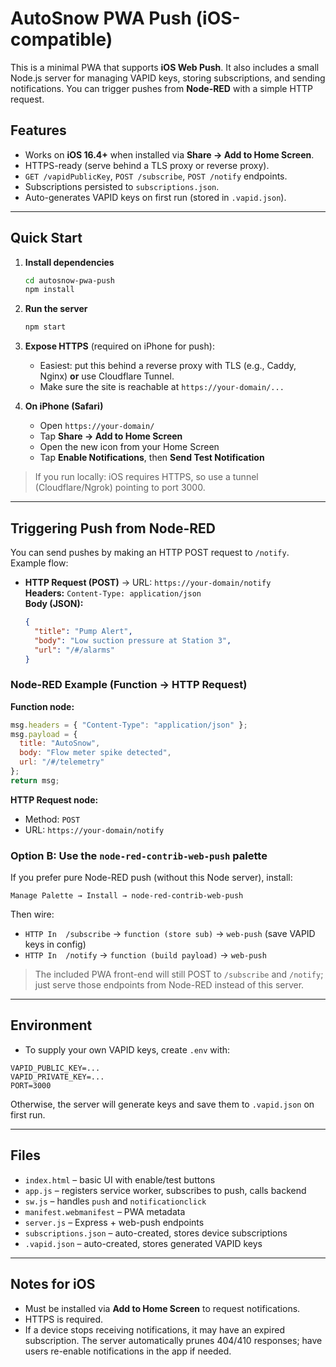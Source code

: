 # AutoSnow PWA Push (iOS-compatible)

This is a minimal PWA that supports **iOS Web Push**. It also includes a small Node.js server for managing VAPID keys, storing subscriptions, and sending notifications. You can trigger pushes from **Node-RED** with a simple HTTP request.

## Features
- Works on **iOS 16.4+** when installed via **Share → Add to Home Screen**.
- HTTPS-ready (serve behind a TLS proxy or reverse proxy).
- `GET /vapidPublicKey`, `POST /subscribe`, `POST /notify` endpoints.
- Subscriptions persisted to `subscriptions.json`.
- Auto-generates VAPID keys on first run (stored in `.vapid.json`).

---

## Quick Start
1. **Install dependencies**
   ```bash
   cd autosnow-pwa-push
   npm install
   ```

2. **Run the server**
   ```bash
   npm start
   ```

3. **Expose HTTPS** (required on iPhone for push):
   - Easiest: put this behind a reverse proxy with TLS (e.g., Caddy, Nginx) **or** use Cloudflare Tunnel.
   - Make sure the site is reachable at `https://your-domain/...`

4. **On iPhone (Safari)**
   - Open `https://your-domain/`
   - Tap **Share → Add to Home Screen**
   - Open the new icon from your Home Screen
   - Tap **Enable Notifications**, then **Send Test Notification**

> If you run locally: iOS requires HTTPS, so use a tunnel (Cloudflare/Ngrok) pointing to port 3000.

---

## Triggering Push from Node-RED
You can send pushes by making an HTTP POST request to `/notify`. Example flow:

- **HTTP Request (POST)** → URL: `https://your-domain/notify`  
  **Headers:** `Content-Type: application/json`  
  **Body (JSON):**
  ```json
  {
    "title": "Pump Alert",
    "body": "Low suction pressure at Station 3",
    "url": "/#/alarms"
  }
  ```

### Node-RED Example (Function → HTTP Request)
**Function node:**
```js
msg.headers = { "Content-Type": "application/json" };
msg.payload = {
  title: "AutoSnow",
  body: "Flow meter spike detected",
  url: "/#/telemetry"
};
return msg;
```
**HTTP Request node:**
- Method: `POST`
- URL: `https://your-domain/notify`

### Option B: Use the `node-red-contrib-web-push` palette
If you prefer pure Node-RED push (without this Node server), install:
```
Manage Palette → Install → node-red-contrib-web-push
```
Then wire:
- `HTTP In  /subscribe` → `function (store sub)` → `web-push` (save VAPID keys in config)  
- `HTTP In  /notify` → `function (build payload)` → `web-push`

> The included PWA front-end will still POST to `/subscribe` and `/notify`; just serve those endpoints from Node-RED instead of this server.

---

## Environment
- To supply your own VAPID keys, create `.env` with:
```
VAPID_PUBLIC_KEY=...
VAPID_PRIVATE_KEY=...
PORT=3000
```
Otherwise, the server will generate keys and save them to `.vapid.json` on first run.

---

## Files
- `index.html` – basic UI with enable/test buttons
- `app.js` – registers service worker, subscribes to push, calls backend
- `sw.js` – handles `push` and `notificationclick`
- `manifest.webmanifest` – PWA metadata
- `server.js` – Express + web-push endpoints
- `subscriptions.json` – auto-created, stores device subscriptions
- `.vapid.json` – auto-created, stores generated VAPID keys

---

## Notes for iOS
- Must be installed via **Add to Home Screen** to request notifications.
- HTTPS is required.
- If a device stops receiving notifications, it may have an expired subscription. The server automatically prunes 404/410 responses; have users re-enable notifications in the app if needed.
